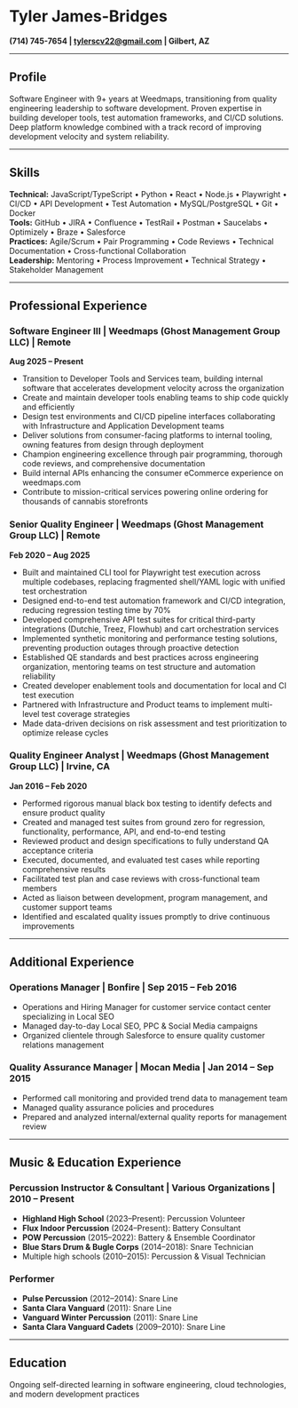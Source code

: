 # Tyler James-Bridges
**(714) 745-7654 | tylerscv22@gmail.com | Gilbert, AZ**

---

## Profile
Software Engineer with 9+ years at Weedmaps, transitioning from quality engineering leadership to software development. Proven expertise in building developer tools, test automation frameworks, and CI/CD solutions. Deep platform knowledge combined with a track record of improving development velocity and system reliability.

---

## Skills
**Technical:** JavaScript/TypeScript • Python • React • Node.js • Playwright • CI/CD • API Development • Test Automation • MySQL/PostgreSQL • Git • Docker  
**Tools:** GitHub • JIRA • Confluence • TestRail • Postman • Saucelabs • Optimizely • Braze • Salesforce  
**Practices:** Agile/Scrum • Pair Programming • Code Reviews • Technical Documentation • Cross-functional Collaboration  
**Leadership:** Mentoring • Process Improvement • Technical Strategy • Stakeholder Management

---

## Professional Experience

### **Software Engineer III** | Weedmaps (Ghost Management Group LLC) | Remote
**Aug 2025 – Present**

- Transition to Developer Tools and Services team, building internal software that accelerates development velocity across the organization
- Create and maintain developer tools enabling teams to ship code quickly and efficiently
- Design test environments and CI/CD pipeline interfaces collaborating with Infrastructure and Application Development teams
- Deliver solutions from consumer-facing platforms to internal tooling, owning features from design through deployment
- Champion engineering excellence through pair programming, thorough code reviews, and comprehensive documentation
- Build internal APIs enhancing the consumer eCommerce experience on weedmaps.com
- Contribute to mission-critical services powering online ordering for thousands of cannabis storefronts

### **Senior Quality Engineer** | Weedmaps (Ghost Management Group LLC) | Remote
**Feb 2020 – Aug 2025**

- Built and maintained CLI tool for Playwright test execution across multiple codebases, replacing fragmented shell/YAML logic with unified test orchestration
- Designed end-to-end test automation framework and CI/CD integration, reducing regression testing time by 70%
- Developed comprehensive API test suites for critical third-party integrations (Dutchie, Treez, Flowhub) and cart orchestration services
- Implemented synthetic monitoring and performance testing solutions, preventing production outages through proactive detection
- Established QE standards and best practices across engineering organization, mentoring teams on test structure and automation reliability
- Created developer enablement tools and documentation for local and CI test execution
- Partnered with Infrastructure and Product teams to implement multi-level test coverage strategies
- Made data-driven decisions on risk assessment and test prioritization to optimize release cycles

### **Quality Engineer Analyst** | Weedmaps (Ghost Management Group LLC) | Irvine, CA
**Jan 2016 – Feb 2020**

- Performed rigorous manual black box testing to identify defects and ensure product quality
- Created and managed test suites from ground zero for regression, functionality, performance, API, and end-to-end testing
- Reviewed product and design specifications to fully understand QA acceptance criteria
- Executed, documented, and evaluated test cases while reporting comprehensive results
- Facilitated test plan and case reviews with cross-functional team members
- Acted as liaison between development, program management, and customer support teams
- Identified and escalated quality issues promptly to drive continuous improvements

---

## Additional Experience

### **Operations Manager** | Bonfire | Sep 2015 – Feb 2016
- Operations and Hiring Manager for customer service contact center specializing in Local SEO
- Managed day-to-day Local SEO, PPC & Social Media campaigns
- Organized clientele through Salesforce to ensure quality customer relations management

### **Quality Assurance Manager** | Mocan Media | Jan 2014 – Sep 2015
- Performed call monitoring and provided trend data to management team
- Managed quality assurance policies and procedures
- Prepared and analyzed internal/external quality reports for management review

---

## Music & Education Experience

### **Percussion Instructor & Consultant** | Various Organizations | 2010 – Present
- **Highland High School** (2023–Present): Percussion Volunteer
- **Flux Indoor Percussion** (2024–Present): Battery Consultant
- **POW Percussion** (2015–2022): Battery & Ensemble Coordinator
- **Blue Stars Drum & Bugle Corps** (2014–2018): Snare Technician
- Multiple high schools (2010–2015): Percussion & Visual Technician

### **Performer**
- **Pulse Percussion** (2012–2014): Snare Line
- **Santa Clara Vanguard** (2011): Snare Line
- **Vanguard Winter Percussion** (2011): Snare Line
- **Santa Clara Vanguard Cadets** (2009–2010): Snare Line

---

## Education
Ongoing self-directed learning in software engineering, cloud technologies, and modern development practices